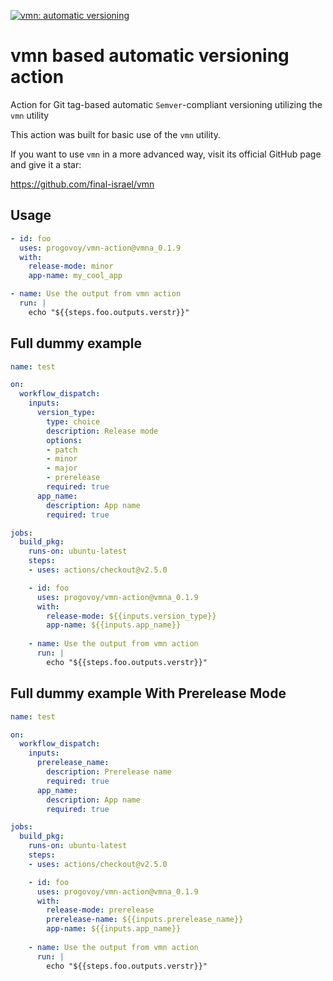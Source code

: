 [![vmn: automatic versioning](https://img.shields.io/badge/vmn-automatic%20versioning-blue)](https://github.com/final-israel/vmn)

# vmn based automatic versioning action
Action for Git tag-based automatic `Semver`-compliant versioning utilizing the `vmn` utility    

This action was built for basic use of the `vmn` utility. 

If you want to use `vmn` in a more advanced way, visit its official GitHub page and give it a star:

https://github.com/final-israel/vmn

## Usage
```yaml
- id: foo
  uses: progovoy/vmn-action@vmna_0.1.9
  with:
    release-mode: minor
    app-name: my_cool_app

- name: Use the output from vmn action
  run: |
    echo "${{steps.foo.outputs.verstr}}"
```

## Full dummy example
```yaml
name: test

on:
  workflow_dispatch:
    inputs:
      version_type:
        type: choice
        description: Release mode
        options:
        - patch
        - minor
        - major
        - prerelease
        required: true
      app_name:
        description: App name
        required: true

jobs:
  build_pkg:
    runs-on: ubuntu-latest
    steps:
    - uses: actions/checkout@v2.5.0

    - id: foo
      uses: progovoy/vmn-action@vmna_0.1.9
      with:
        release-mode: ${{inputs.version_type}}
        app-name: ${{inputs.app_name}}
     
    - name: Use the output from vmn action
      run: |
        echo "${{steps.foo.outputs.verstr}}"

 ```

 ## Full dummy example With Prerelease Mode
```yaml
name: test

on:
  workflow_dispatch:
    inputs:
      prerelease_name:
        description: Prerelease name
        required: true
      app_name:
        description: App name
        required: true

jobs:
  build_pkg:
    runs-on: ubuntu-latest
    steps:
    - uses: actions/checkout@v2.5.0

    - id: foo
      uses: progovoy/vmn-action@vmna_0.1.9
      with:
        release-mode: prerelease
        prerelease-name: ${{inputs.prerelease_name}}
        app-name: ${{inputs.app_name}}
     
    - name: Use the output from vmn action
      run: |
        echo "${{steps.foo.outputs.verstr}}"

 ```
 
